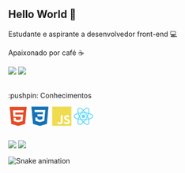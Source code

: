 ## Hello World  👋

Estudante e aspirante a desenvolvedor front-end :computer:

Apaixonado por café :coffee:

<div>
  <img height="160em" src="https://github-readme-stats.vercel.app/api?username=jvmsantos13&show_icons=true&theme=great-gatsby&include_all_commits=true&count_private=true"/>
  <img height="160em" src="https://github-readme-stats.vercel.app/api/top-langs/?username=jvmsantos13&layout=compact&langs_count=7&theme=great-gatsby"/>
</div>

<div style="display: inline_block"><br>
  <p>:pushpin: Conhecimentos</p>
  <img align="center" height="40" width="40" src="https://github.com/devicons/devicon/blob/master/icons/html5/html5-plain.svg">
  <img align="center" height="40" width="40" src="https://github.com/devicons/devicon/blob/master/icons/css3/css3-plain.svg">
  <img align="center" height="40" width="40" src="https://github.com/devicons/devicon/blob/master/icons/javascript/javascript-plain.svg">
  <img align="center" height="40" width="40" src="https://github.com/devicons/devicon/blob/master/icons/react/react-original.svg">
</div>

##

<div>
  <a href=a target="_blank" href="mailto:jvmsantos13@gmail.com" target="_blank"><img src="https://img.shields.io/badge/Gmail-D14836?style=for-the-badge&logo=gmail&logoColor=white" target="_blank"></a>
    <a target="_blank" href="https://www.linkedin.com/in/jvmsantos13/" target="_blank"><img src="https://img.shields.io/badge/LinkedIn-0077B5?style=for-the-badge&logo=linkedin&logoColor=white" target="_blank"></a>
  
  ![Snake animation](https://github.com/jvmsantos13/jvmsantos13/blob/output/github-contribution-grid-snake.svg)
</div>

